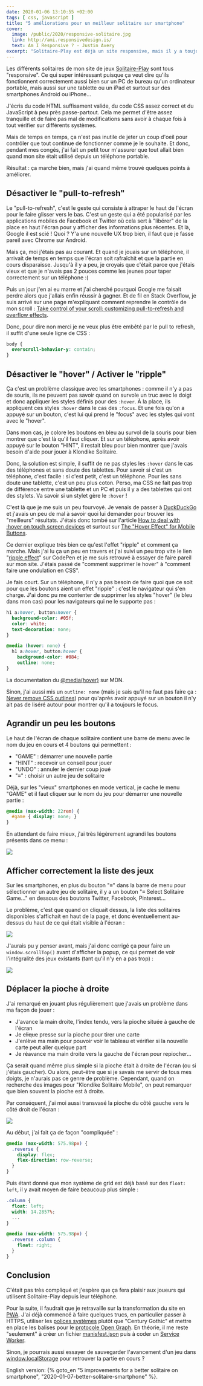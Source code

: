 ```yaml
---
date: 2020-01-06 13:10:55 +02:00
tags: [ css, javascript ]
title: "5 améliorations pour un meilleur solitaire sur smartphone"
cover:
  image: /public/2020/responsive-solitaire.jpg
  link: http://ami.responsivedesign.is/
  text: Am I Responsive ? - Justin Avery
excerpt: "Solitaire-Play est déjà un site responsive, mais il y a toujours à faire pour améliorer le fonctionnement sur les smartphones : désactiver le «pull-to-refresh», passer du «hover» au «ripple», agrandir les boutons, placer la pioche à droite..."
---
```


Les différents solitaires de mon site de jeux [Solitaire-Play](https://www.solitaire-play.com/) sont tous "responsive". Ce qui super intéressant puisque ça veut dire qu'ils fonctionnent correctement aussi bien sur un PC de bureau qu'un ordinateur portable, mais aussi sur une tablette ou un iPad et surtout sur des smartphones Android ou iPhone...

J'écris du code HTML suffisament valide, du code CSS assez correct et du JavaScript à peu près passe-partout. Cela me permet d'être assez tranquille et de faire pas mal de modifications sans avoir à chaque fois à tout vérifier sur différents systèmes.

Mais de temps en temps, ça n'est pas inutile de jeter un coup d'oeil pour contrôler que tout continue de fonctionner comme je le souhaite. Et donc, pendant mes congés, j'ai fait un petit tour m'assurer que tout allait bien quand mon site était utilisé depuis un téléphone portable.

Résultat : ça marche bien, mais j'ai quand même trouvé quelques points à améliorer.


## Désactiver le "pull-to-refresh"

Le "pull-to-refresh", c'est le geste qui consiste à attraper le haut de l'écran pour le faire glisser vers le bas. C'est un geste qui a été popularisé par les applications mobiles de Facebook et Twitter où cela sert à "libérer" de la place en haut l'écran pour y afficher des informations plus récentes. Et là, Google il est scié ! Quoi ? Y'a une nouvelle UX trop bien, il faut que je fasse pareil avec Chrome sur Android.

Mais ça, moi j'étais pas au courant. Et quand je jouais sur un téléphone, il arrivait de temps en temps que l'écran soit rafraîchit et que la partie en cours disparaisse. Jusqu'à il y a peu, je croyais que c'était parce que j'étais vieux et que je n'avais pas 2 pouces comme les jeunes pour taper correctement sur un téléphone :(

Puis un jour j'en ai eu marre et j'ai cherché pourquoi Google me faisait perdre alors que j'allais enfin réussir à gagner. Et de fil en Stack Overflow, je suis arrivé sur une page m'expliquant comment reprendre le contrôle de mon scroll : [Take control of your scroll: customizing pull-to-refresh and overflow effects](https://developers.google.com/web/updates/2017/11/overscroll-behavior).

Donc, pour dire non merci je ne veux plus être embêté par le pull to refresh, il suffit d'une seule ligne de CSS :

```css
body {
  overscroll-behavior-y: contain;
}
```


## Désactiver le "hover" / Activer le "ripple"

Ça c'est un problème classique avec les smartphones : comme il n'y a pas de souris, ils ne peuvent pas savoir quand on survole un truc avec le doigt et donc appliquer les styles définis pour des `:hover`. À la place, ils appliquent ces styles `:hover` dans le cas des `:focus`. Et une fois qu'on a appuyé sur un bouton, c'est lui qui prend le "focus" avec les styles qui vont avec le "hover".

Dans mon cas, je colore les boutons en bleu au survol de la souris pour bien montrer que c'est là qu'il faut cliquer. Et sur un téléphone, après avoir appuyé sur le bouton "HINT", il restait bleu pour bien montrer que j'avais besoin d'aide pour jouer à Klondike Solitaire.

Donc, la solution est simple, il suffit de ne pas styles les `:hover` dans le cas des téléphones et sans doute des tablettes. Pour savoir si c'est un téléphone, c'est facile : si c'est petit, c'est un téléphone. Pour les sans doute une tablette, c'est un peu plus coton. Perso, ma CSS ne fait pas trop de différence entre une tablette et un PC et puis il y a des tablettes qui ont des stylets. Va savoir si un stylet gère le `:hover` !

C'est là que je me suis un peu fourvoyé. Je venais de passer à [DuckDuckGo](https://duckduckgo.com/) et j'avais un peu de mal à savoir quoi lui demander pour trouver les "meilleurs" résultats. J'étais donc tombé sur l'article [How to deal with :hover on touch screen devices](https://www.prowebdesign.ro/how-to-deal-with-hover-on-touch-screen-devices/) et surtout sur [The "Hover Effect" for Mobile Buttons](https://uxmovement.com/mobile/the-hover-effect-for-mobile-buttons/).

Ce dernier explique très bien ce qu'est l'effet "ripple" et comment ça marche. Mais j'ai lu ça un peu en travers et j'ai suivi un peu trop vite le lien "[ripple effect](https://codepen.io/finnhvman/post/pure-css-ripple-with-minimal-effort)" sur CodePen et je me suis retrouvé à essayer de faire pareil sur mon site. J'étais passé de "comment supprimer le hover" à "comment faire une ondulation en CSS".

Je fais court. Sur un téléphone, il n'y a pas besoin de faire quoi que ce soit pour que les boutons aient un effet "ripple" : c'est le navigateur qui s'en charge. J'ai donc pu me contenter de supprimer les styles "hover" (le bleu dans mon cas) pour les navigateurs qui ne le supporte pas :

```css
h1 a:hover, button:hover {
  background-color: #05f;
  color: white;
  text-decoration: none;
}

@media (hover: none) {
  h1 a:hover, button:hover {
    background-color: #084;
    outline: none;
}
```

La documentation du [@media(hover)](https://developer.mozilla.org/en-US/docs/Web/CSS/@media/hover) sur MDN.

Sinon, j'ai aussi mis un `outline: none` (mais je sais qu'il ne faut pas faire ça : [Never remove CSS outlines](https://a11yproject.com/posts/never-remove-css-outlines/)) pour qu'après avoir appuyé sur un bouton il n'y ait pas de liséré autour pour montrer qu'il a toujours le focus.


## Agrandir un peu les boutons

Le haut de l'écran de chaque solitaire contient une barre de menu avec le nom du jeu en cours et 4 boutons qui permettent :

* "GAME" : démarrer une nouvelle partie
* "HINT" : recevoir un conseil pour jouer
* "UNDO" : annuler le dernier coup joué
* "≡" : choisir un autre jeu de solitaire

Déjà, sur les "vieux" smartphones en mode vertical, je cache le menu "GAME" et il faut cliquer sur le nom du jeu pour démarrer une nouvelle partie :

```css
@media (max-width: 22rem) {
  #game { display: none; }
}
```

En attendant de faire mieux, j'ai très légèrement agrandi les boutons présents dans ce menu :

![](/public/2020/solitaire-menu.png)


## Afficher correctement la liste des jeux

Sur les smartphones, en plus du bouton "≡" dans la barre de menu pour sélectionner un autre jeu de solitaire, il y a un bouton "≡ Select Solitaire Game..." en dessous des boutons Twitter, Facebook, Pinterest...

Le problème, c'est que quand on cliquait dessus, la liste des solitaires disponibles s'affichait en haut de la page, et donc éventuellement au-dessus du haut de ce qui était visible à l'écran :

![](/public/2020/solitaire-scroll-1.png)

J'aurais pu y penser avant, mais j'ai donc corrigé ça pour faire un `window.scrollTop()` avant d'afficher la popup, ce qui permet de voir l'intégralité des jeux existants (tant qu'il n'y en a pas trop) :

![](/public/2020/solitaire-scroll-2.png)


## Déplacer la pioche à droite

J'ai remarqué en jouant plus régulièrement que j'avais un problème dans ma façon de jouer :

* J'avance la main droite, l'index tendu, vers la pioche située à gauche de l'écran
* Je <s>clique</s> presse sur la pioche pour tirer une carte
* J'enlève ma main pour pouvoir voir le tableau et vérifier si la nouvelle carte peut aller quelque part
* Je réavance ma main droite vers la gauche de l'écran pour repiocher...

Ça serait quand même plus simple si la pioche était à droite de l'écran (ou si j'étais gaucher). Ou alors, peut-être que si je savais me servir de tous mes doigts, je n'aurais pas ce genre de problème. Cependant, quand on recherche des images pour "Klondike Solitaire Mobile", on peut remarquer que bien souvent la pioche est à droite.

Par conséquent, j'ai moi aussi transvasé la pioche du côté gauche vers le côté droit de l'écran :

![](/public/2020/solitaire-pioche.png)

Au début, j'ai fait ça de façon "compliquée" :

```css
@media (max-width: 575.98px) {
  .reverse {
    display: flex;
    flex-direction: row-reverse;
  }
}
```

Puis étant donné que mon système de grid est déjà basé sur des `float: left`, il y avait moyen de faire beaucoup plus simple :

```css
.column {
  float: left;
  width: 14.2857%;
  ...
}

@media (max-width: 575.98px) {
  .reverse .column {
    float: right;
  }
}
```


## Conclusion

C'était pas très compliqué et j'espère que ça fera plaisir aux joueurs qui utilisent Solitaire-Play depuis leur téléphone.

Pour la suite, il faudrait que je retravaille sur la transformation du site en [PWA](https://developer.mozilla.org/en-US/docs/Web/Progressive_web_apps). J'ai déjà commencé à faire quelques trucs, en particulier passer à HTTPS, utiliser les [polices systèmes](https://markdotto.com/2018/02/07/github-system-fonts/) plutôt que "Century Gothic" et mettre en place les balises pour le [protocole Open Graph](https://opengraphprotocol.org/). En théorie, il me reste "seulement" à créer un fichier [manisfest.json](https://developers.google.com/web/fundamentals/web-app-manifest) puis à coder un [Service Worker](https://developers.google.com/web/ilt/pwa/introduction-to-service-worker).

Sinon, je pourrais aussi essayer de sauvegarder l'avancement d'un jeu dans [window.localStorage](https://developer.mozilla.org/en-US/docs/Web/API/Window/localStorage) pour retrouver la partie en cours ?

<div class="encart">

English version: {% goto_en "5 improvements for a better solitaire on smartphone", "2020-01-07-better-solitaire-smartphone" %}.

</div>
